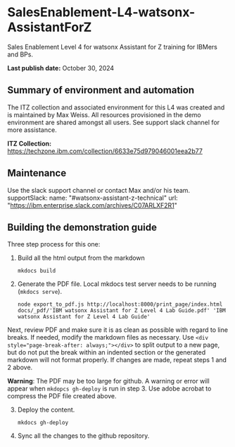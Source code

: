 
# SalesEnablement-L4-watsonx-AssistantForZ
Sales Enablement Level 4 for watsonx Assistant for Z training for IBMers and BPs.

**Last publish date:** October 30, 2024

## Summary of environment and automation

The ITZ collection and associated environment for this L4 was created and is maintained by Max Weiss. All resources provisioned in the demo environment are shared amongst all users. See support slack channel for more assistance.

**ITZ Collection:** <a href="https://techzone.ibm.com/collection/6633e75d979046001eea2b77" target="_blank">https://techzone.ibm.com/collection/6633e75d979046001eea2b77</a>

## Maintenance

Use the slack support channel or contact Max and/or his team.
supportSlack: 
    name: "#watsonx-assistant-z-technical"
    url: "https://ibm.enterprise.slack.com/archives/C07ARLXF2R1"

## Building the demonstration guide

Three step process for this one:


1. Build all the html output from the markdown

    ```
    mkdocs build
    ```

2. Generate the PDF file. Local mkdocs test server needs to be running (```mkdocs serve```).

    ```
    node export_to_pdf.js http://localhost:8000/print_page/index.html docs/_pdf/'IBM watsonx Assistant for Z Level 4 Lab Guide.pdf' 'IBM watsonx Assistant for Z Level 4 Lab Guide'
    ```

Next, review PDF and make sure it is as clean as possible with regard to line breaks. If needed, modify the markdown files as necessary. Use ```<div style="page-break-after: always;"></div>``` to split output to a new page, but do not put the break within an indented section or the generated markdown will not format properly. If changes are made, repeat steps 1 and 2 above. 

**Warning**: The PDF may be too large for github. A warning or error will appear when `mkdopcs gh-deploy` is run in step 3. Use adobe acrobat to compress the PDF file created above.

3. Deploy the content.

    ```
    mkdocs gh-deploy
    ```

4. Sync all the changes to the github repository.